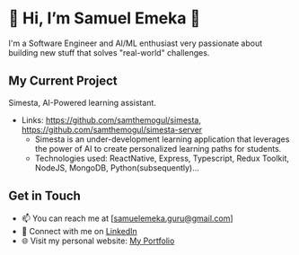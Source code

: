 # 👋 Hi, I’m Samuel Emeka 👋

I'm a Software Engineer and AI/ML enthusiast very passionate about building new stuff that solves "real-world" challenges.

## My Current Project

Simesta, AI-Powered learning assistant.
- Links: https://github.com/samthemogul/simesta,
         https://github.com/samthemogul/simesta-server
   - Simesta is an under-development learning application that leverages the power of AI to create personalized learning paths for students.
   - Technologies used: ReactNative, Express, Typescript, Redux Toolkit, NodeJS, MongoDB, Python(subsequently)...


## Get in Touch

- 📫 You can reach me at [samuelemeka.guru@gmail.com]
- 💬 Connect with me on [LinkedIn](https://www.linkedin.com/in/samthemogul)
- 🌐 Visit my personal website: [My Portfolio](https://samthemogul.me)



<!---
samthemogul/samthemogul is a ✨ special ✨ repository because its `README.md` (this file) appears on your GitHub profile.
You can click the Preview link to take a look at your changes.
--->
